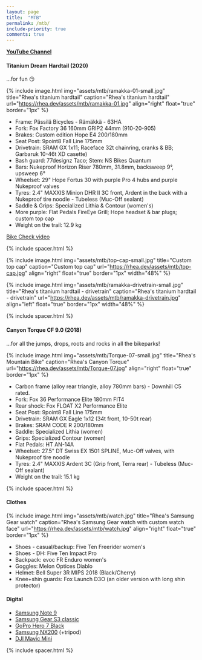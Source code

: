 ```yaml
---
layout: page
title:  "MTB"
permalink: /mtb/
include-priority: true
comments: true
---
```

**[YouTube Channel](https://youtube.com/RheaAyase)**

#### Titanium Dream Hardtail (2020)
...for fun 😏

{% include image.html
  img="assets/mtb/ramakka-01-small.jpg"
  title="Rhea's titanium hardtail"
  caption="Rhea's titanium hardtail"
  url="https://rhea.dev/assets/mtb/ramakka-01.jpg"
  align="right"
  float="true"
  border="1px"
%}

* Frame: Pässilä Bicycles - Rämäkkä - 63HA
* Fork: Fox Factory 36 160mm GRIP2 44mm (910-20-905)
* Brakes: Custom edition Hope E4 200/180mm
* Seat Post: 9point8 Fall Line 175mm
* Drivetrain: SRAM GX 1x11; Raceface 32t chainring, cranks & BB; Garbaruk 10-46t XD casette)
* Bash guard: 77designz Taco; Stem: NS Bikes Quantum
* Bars: Nukeproof Horizon Riser 780mm, 31.8mm, backsweep 9°, upsweep 6°
* Wheelset: 29" Hope Fortus 30 with purple Pro 4 hubs and purple Nukeproof valves
* Tyres: 2.4" MAXXIS Minion DHR II 3C front, Ardent in the back with a Nukeproof tire noodle - Tubeless (Muc-Off sealant)
* Saddle & Grips: Specialized Lithia & Contour (women's)
* More purple: Flat Pedals FireEye Grill; Hope headset & bar plugs; custom top cap
* Weight on the trail: 12.9 kg

[Bike Check video](https://youtu.be/JeeY-C3vAHE)

{% include spacer.html %}

{% include image.html
  img="assets/mtb/top-cap-small.jpg"
  title="Custom top cap"
  caption="Custom top cap"
  url="https://rhea.dev/assets/mtb/top-cap.jpg"
  align="right"
  float="true"
  border="1px"
  width="48%"
%}

{% include image.html
  img="assets/mtb/ramakka-drivetrain-small.jpg"
  title="Rhea's titanium hardtail - drivetrain"
  caption="Rhea's titanium hardtail - drivetrain"
  url="https://rhea.dev/assets/mtb/ramakka-drivetrain.jpg"
  align="left"
  float="true"
  border="1px"
  width="48%"
%}

{% include spacer.html %}

#### Canyon Torque CF 9.0 (2018)
...for all the jumps, drops, roots and rocks in all the bikeparks!

{% include image.html
  img="assets/mtb/Torque-07-small.jpg"
  title="Rhea's Mountain Bike"
  caption="Rhea's Canyon Torque"
  url="https://rhea.dev/assets/mtb/Torque-07.jpg"
  align="right"
  float="true"
  border="1px"
%}

* Carbon frame (alloy rear triangle, alloy 780mm bars) - Downhill C5 rated.
* Fork: Fox 36 Performance Elite 180mm FIT4
* Rear shock: Fox FLOAT X2 Performance Elite
* Seat Post: 9point8 Fall Line 175mm
* Drivetrain: SRAM GX Eagle 1x12 (34t front, 10-50t rear)
* Brakes: SRAM CODE R 200/180mm
* Saddle: Specialized Lithia (women)
* Grips: Specialized Contour (women)
* Flat Pedals: HT AN-14A
* Wheelset: 27.5" DT Swiss EX 1501 SPLINE, Muc-Off valves, with Nukeproof tire noodle
* Tyres: 2.4" MAXXIS Ardent 3C (Grip front, Terra rear) - Tubeless (Muc-Off sealant)
* Weight on the trail: 15.1 kg

{% include spacer.html %}

#### Clothes

{% include image.html
  img="assets/mtb/watch.jpg"
  title="Rhea's Samsung Gear watch"
  caption="Rhea's Samsung Gear watch with custom watch face"
  url="https://rhea.dev/assets/mtb/watch.jpg"
  align="right"
  float="true"
  border="1px"
%}

* Shoes - casual/backup: Five Ten Freerider women's
* Shoes - DH: Five Ten Impact Pro
* Backpack: evoc FR Enduro women's
* Goggles: Melon Optices Diablo
* Helmet: Bell Super 3R MIPS 2018 (Black/Cherry)
* Knee+shin guards: Fox Launch D3O (an older version with long shin protector)

#### Digital

* [Samsung Note 9](https://www.gsmarena.com/samsung_galaxy_note9-9163.php)
* [Samsung Gear S3 classic](https://www.gsmarena.com/samsung_gear_s3_classic-8309.php)
* [GoPro Hero 7 Black](https://gopro.com/en/us/shop/cameras/hero7-black/CHDHX-701-master.html)
* [Samsung NX200](http://www.samsung.com/hk_en/cameras/nx200/) (+tripod)
* [DJI Mavic Mini](https://www.dji.com/mavic-mini)

{% include spacer.html %}

